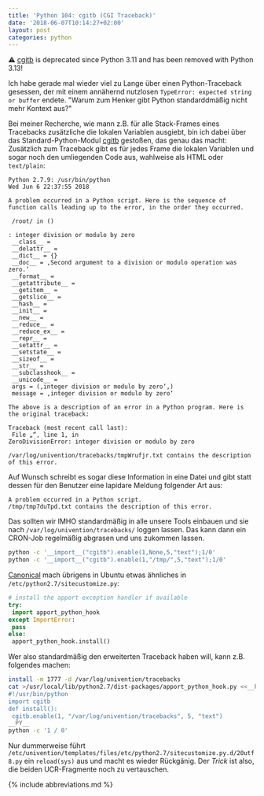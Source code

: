 ```yaml
---
title: 'Python 104: cgitb (CGI Traceback)'
date: '2018-06-07T10:14:27+02:00'
layout: post
categories: python
---
```


⚠️ [cgitb](https://docs.python.org/3/library/cgitb.html) is deprecated since Python 3.11 and has been removed with Python 3.13!

Ich habe gerade mal wieder viel zu Lange über einen Python-Traceback gesessen, der mit einem annähernd nutzlosen `TypeError: expected string or buffer` endete.
"Warum zum Henker gibt Python standarddmäßig nicht mehr Kontext aus?"

Bei meiner Recherche, wie mann z.B. für alle Stack-Frames eines Tracebacks zusätzliche die lokalen Variablen ausgiebt, bin ich dabei über das Standard-Python-Modul [cgitb](https://docs.python.org/2/library/cgitb.html) gestoßen, das genau das macht:
Zusätzlich zum Traceback gibt es für jedes Frame die lokalen Variablen und sogar noch den umliegenden Code aus, wahlweise als HTML oder `text/plain`:

```
Python 2.7.9: /usr/bin/python
Wed Jun 6 22:37:55 2018

A problem occurred in a Python script. Here is the sequence of
function calls leading up to the error, in the order they occurred.

 /root/ in ()

: integer division or modulo by zero
 __class__ =
 __delattr__ =
 __dict__ = {}
 __doc__ = ‚Second argument to a division or modulo operation was zero.‘
 __format__ =
 __getattribute__ =
 __getitem__ =
 __getslice__ =
 __hash__ =
 __init__ =
 __new__ =
 __reduce__ =
 __reduce_ex__ =
 __repr__ =
 __setattr__ =
 __setstate__ =
 __sizeof__ =
 __str__ =
 __subclasshook__ =
 __unicode__ =
 args = (‚integer division or modulo by zero‘,)
 message = ‚integer division or modulo by zero‘

The above is a description of an error in a Python program. Here is
the original traceback:

Traceback (most recent call last):
 File „“, line 1, in
ZeroDivisionError: integer division or modulo by zero

/var/log/univention/tracebacks/tmpWrufjr.txt contains the description of this error.
```

Auf Wunsch schreibt es sogar diese Information in eine Datei und gibt statt dessen für den Benutzer eine lapidare Meldung folgender Art aus:

```
A problem occurred in a Python script.
/tmp/tmp7duTpd.txt contains the description of this error.
```

Das sollten wir IMHO standardmäßig in alle unsere Tools einbauen und sie nach `/var/log/univention/tracebacks/` loggen lassen.
Das kann dann ein CRON-Job regelmäßig abgrasen und uns zukommen lassen.

```bash
python -c '__import__("cgitb").enable(1,None,5,"text");1/0'
python -c '__import__("cgitb").enable(1,"/tmp/",5,"text");1/0'
```

[Canonical](https://github.com/rickysarraf/apport/blob/master/apport_python_hook.py) mach übrigens in Ubuntu etwas ähnliches in `/etc/python2.7/sitecustomize.py`:
```python
# install the apport exception handler if available
try:
 import apport_python_hook
except ImportError:
 pass
else:
 apport_python_hook.install()
```

Wer also standardmäßig den erweiterten Traceback haben will, kann z.B. folgendes machen:
```bash
install -m 1777 -d /var/log/univention/tracebacks
cat >/usr/local/lib/python2.7/dist-packages/apport_python_hook.py <<__PY__
#!/usr/bin/python
import cgitb
def install():
 cgitb.enable(1, "/var/log/univention/tracebacks", 5, "text")
__PY__
python -c '1 / 0'
```

Nur dummerweise führt `/etc/univention/templates/files/etc/python2.7/sitecustomize.py.d/20utf8.py` ein `reload(sys)` aus und macht es wieder Rückgänig.
Der *Trick* ist also, die beiden UCR-Fragmente noch zu vertauschen.

{% include abbreviations.md %}
